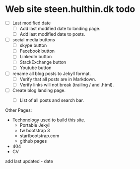 # Web site steen.hulthin.dk todo

- [ ] Last modified date
    - [ ] Add last modified date to landing page.
    - [ ] Add last modified date to posts.
- [ ] social media buttons
    - [ ] skype button
    - [ ] Facebook button
    - [ ] LinkedIn button
    - [ ] StackExchange button
    - [ ] Youtube button
- [ ] rename all blog posts to Jekyll format.
    - [ ] Verify that all posts are in Markdown.
    - [ ] Verify links will not break (trailing / and .html).
- [ ] Create blog landing page.
    - [ ] List of all posts and search bar.


Other Pages:

* Techonology used to build this site.
	* Portable Jekyll
	* tw bootstrap 3
	* startbootstrap.com
	* github pages
* 404
* CV

add last updated - date